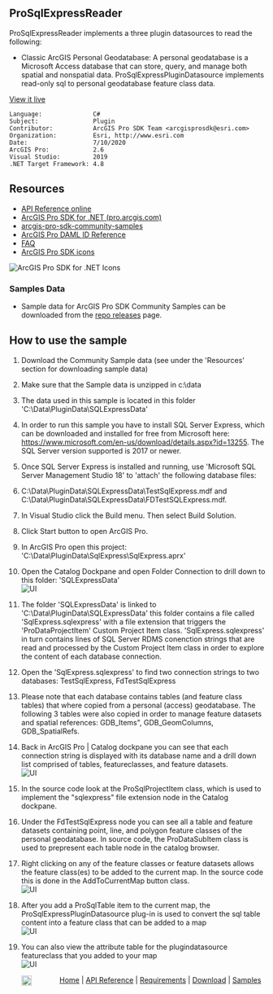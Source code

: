 ## ProSqlExpressReader

<!-- TODO: Write a brief abstract explaining this sample -->
ProSqlExpressReader implements a three plugin datasources to read the following:  
- Classic ArcGIS Personal Geodatabase: A personal geodatabase is a Microsoft Access database that can store, query, and manage both spatial and nonspatial data.  ProSqlExpressPluginDatasource implements read-only sql to personal geodatabase feature class data.  
  


<a href="http://pro.arcgis.com/en/pro-app/sdk/" target="_blank">View it live</a>

<!-- TODO: Fill this section below with metadata about this sample-->
```
Language:              C#
Subject:               Plugin
Contributor:           ArcGIS Pro SDK Team <arcgisprosdk@esri.com>
Organization:          Esri, http://www.esri.com
Date:                  7/10/2020
ArcGIS Pro:            2.6
Visual Studio:         2019
.NET Target Framework: 4.8
```

## Resources

* [API Reference online](https://pro.arcgis.com/en/pro-app/sdk/api-reference)
* <a href="https://pro.arcgis.com/en/pro-app/sdk/" target="_blank">ArcGIS Pro SDK for .NET (pro.arcgis.com)</a>
* [arcgis-pro-sdk-community-samples](https://github.com/Esri/arcgis-pro-sdk-community-samples)
* [ArcGIS Pro DAML ID Reference](https://github.com/Esri/arcgis-pro-sdk/wiki/ArcGIS-Pro-DAML-ID-Reference)
* [FAQ](https://github.com/Esri/arcgis-pro-sdk/wiki/FAQ)
* [ArcGIS Pro SDK icons](https://github.com/Esri/arcgis-pro-sdk/releases/tag/2.4.0.19948)

![ArcGIS Pro SDK for .NET Icons](https://Esri.github.io/arcgis-pro-sdk/images/Home/Image-of-icons.png  "ArcGIS Pro SDK Icons")

### Samples Data

* Sample data for ArcGIS Pro SDK Community Samples can be downloaded from the [repo releases](https://github.com/Esri/arcgis-pro-sdk-community-samples/releases) page.  

## How to use the sample
<!-- TODO: Explain how this sample can be used. To use images in this section, create the image file in your sample project's screenshots folder. Use relative url to link to this image using this syntax: ![My sample Image](FacePage/SampleImage.png) -->
1. Download the Community Sample data (see under the 'Resources' section for downloading sample data)  
1. Make sure that the Sample data is unzipped in c:\data   
1. The data used in this sample is located in this folder 'C:\Data\PluginData\SQLExpressData'  
1. In order to run this sample you have to install SQL Server Express, which can be downloaded and installed for free from Microsoft here: https://www.microsoft.com/en-us/download/details.aspx?id=13255.  The SQL Server version supported is 2017 or newer.    
1. Once SQL Server Express is installed and running, use 'Microsoft SQL Server Management Studio 18' to 'attach' the following database files:  
1. C:\Data\PluginData\SQLExpressData\TestSqlExpress.mdf and C:\Data\PluginData\SQLExpressData\FDTestSQLExpress.mdf.     
1. In Visual Studio click the Build menu. Then select Build Solution.  
1. Click Start button to open ArcGIS Pro.  
1. In ArcGIS Pro open this project: 'C:\Data\PluginData\SqlExpress\SqlExpress.aprx'  
1. Open the Catalog Dockpane and open Folder Connection to drill down to this folder: 'SQLExpressData'  
![UI](Screenshots/Screen1.png)    
  
1. The folder 'SQLExpressData' is linked to 'C:\Data\PluginData\SQLExpressData' this folder contains a file called 'SqlExpress.sqlexpress' with a file extension that triggers the 'ProDataProjectItem' Custom Project Item class. 'SqlExpress.sqlexpress' in turn contains lines of SQL Server RDMS conenction strings that are read and processed by the Custom Project Item class in order to explore the content of each database connection.  
1. Open the 'SqlExpress.sqlexpress' to find two connection strings to two databases: TestSqlExpress, FdTestSqlExpress  
1. Please note that each database contains tables (and feature class tables) that where copied from a personal (access) geodatabase.  The following 3 tables were also copied in order to manage feature datasets and spatial references: GDB_Items", GDB_GeomColumns, GDB_SpatialRefs.    
1. Back in ArcGIS Pro | Catalog dockpane you can see that each connection string is displayed with its database name and a drill down list comprised of tables, featureclasses, and feature datasets.  
![UI](Screenshots/Screen2.png)    
  
1. In the source code look at the ProSqlProjectItem class, which is used to implement the "sqlexpress" file extension node in the Catalog dockpane.  
1. Under the FdTestSqlExpress node you can see all a table and feature datasets containing point, line, and polygon feature classes of the personal geodatabase.  In source code, the ProDataSubItem class is used to prepresent each table node in the catalog browser.  
1. Right clicking on any of the feature classes or feature datasets allows the feature class(es) to be added to the current map.  In the source code this is done in the AddToCurrentMap button class.  
![UI](Screenshots/Screen3.png)    
  
1. After you add a ProSqlTable item to the current map, the ProSqlExpressPluginDatasource plug-in is used to convert the sql table content into a feature class that can be added to a map   
![UI](Screenshots/Screen4.png)   
  
1. You can also view the attribute table for the plugindatasource featureclass that you added to your map  
![UI](Screenshots/Screen5.png)   
  


<!-- End -->

&nbsp;&nbsp;&nbsp;&nbsp;&nbsp;&nbsp;<img src="https://esri.github.io/arcgis-pro-sdk/images/ArcGISPro.png"  alt="ArcGIS Pro SDK for Microsoft .NET Framework" height = "20" width = "20" align="top"  >
&nbsp;&nbsp;&nbsp;&nbsp;&nbsp;&nbsp;&nbsp;&nbsp;&nbsp;&nbsp;&nbsp;&nbsp;
[Home](https://github.com/Esri/arcgis-pro-sdk/wiki) | <a href="https://pro.arcgis.com/en/pro-app/sdk/api-reference" target="_blank">API Reference</a> | [Requirements](https://github.com/Esri/arcgis-pro-sdk/wiki#requirements) | [Download](https://github.com/Esri/arcgis-pro-sdk/wiki#installing-arcgis-pro-sdk-for-net) | <a href="https://github.com/esri/arcgis-pro-sdk-community-samples" target="_blank">Samples</a>
